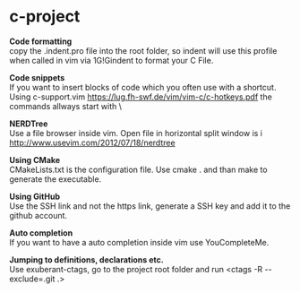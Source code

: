 # c-project

<b>Code formatting</b><br>
copy the .indent.pro file into the root folder, so indent will use this profile when called in vim via 1G!Gindent to format your C File.

<b>Code snippets</b><br>
If you want to insert blocks of code which you often use with a shortcut. Using c-support.vim https://lug.fh-swf.de/vim/vim-c/c-hotkeys.pdf the commands allways start with \

<b>NERDTree</b><br>
Use a file browser inside vim. Open file in horizontal split window is i
http://www.usevim.com/2012/07/18/nerdtree

<b>Using CMake</b><br>
CMakeLists.txt is the configuration file. Use cmake . and than make to generate the executable.

<b>Using GitHub</b><br>
Use the SSH link and not the https link, generate a SSH key and add it to the github account.

<b>Auto completion</b><br>
If you want to have a auto completion inside vim use YouCompleteMe.

<b>Jumping to definitions, declarations etc.</b><br>
Use exuberant-ctags, go to the project root folder and run <ctags -R --exclude=.git .>
